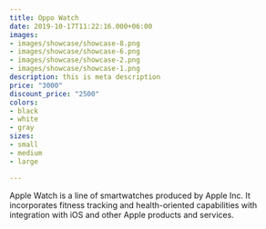 ```yaml
---
title: Oppo Watch
date: 2019-10-17T11:22:16.000+06:00
images:
- images/showcase/showcase-8.png
- images/showcase/showcase-6.png
- images/showcase/showcase-2.png
- images/showcase/showcase-1.png
description: this is meta description
price: "3000"
discount_price: "2500"
colors:
- black
- white
- gray
sizes:
- small
- medium
- large

---
```

Apple Watch is a line of smartwatches produced by Apple Inc. It incorporates fitness tracking and health-oriented capabilities with integration with iOS and other Apple products and services.